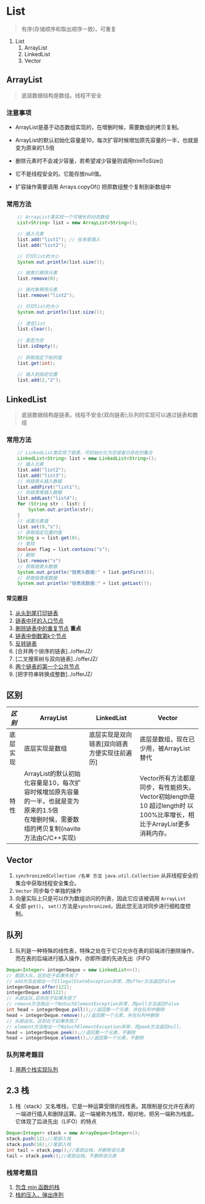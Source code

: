 # List

> 有序(存储顺序和取出顺序一致)，可重复

1. List
   1. ArrayList
   2. LinkedList
   3. Vector 

## ArrayList

> 底层数据结构是数组。线程不安全

### 注意事项

- ArrayList是基于动态数组实现的，在增删时候，需要数组的拷贝复制。

- ArrayList的默认初始化容量是10，每次扩容时候增加原先容量的一半，也就是变为原来的1.5倍

- 删除元素时不会减少容量，若希望减少容量则调用trimToSize()

- 它不是线程安全的。它能存放null值。

- 扩容操作需要调用 Arrays.copyOf() 把原数组整个复制到新数组中

### 常用方法

```java
    // ArrayList类实现一个可增长的动态数组
    List<String> list = new ArrayList<String>();

    // 插入元素
    list.add("list1"); // 在末尾插入
    list.add("list2");

    // 打印list的大小
    System.out.println(list.size());

    // 按索引移除元素
    list.remove(0);

    // 按对象移除元素
    list.remove("list2");

    // 打印list的大小
    System.out.println(list.size());
    
    // 清空list
    list.clear();
    
    // 是否为空
    list.isEmpty();
    
    // 获取指定下标的值
    list.get(int);
  
    // 插入到指定位置
    list.add(2,"2");

```

## LinkedList

> 底层数据结构是链表。线程不安全(双向链表);队列的实现可以通过链表和数组


### 常用方法

```java
    // LinkedList类实现了链表，可初始化化为空或者已存在的集合
    LinkedList<String> list = new LinkedList<String>();
    // 插入元素
    list.add("list2");
    list.add("list3");
    // 向链表头插入数据
    list.addFirst("list1");
    // 向链表尾插入数据
    list.addLast("list4");
    for (String str : list) {
        System.out.println(str);
    }
    // 设置元素值
    list.set(0,"s");
    // 获取指定位置的值
    String s = list.get(0);
    // 查找
    boolean flag = list.contains("s");
    // 删除
    list.remove("s")
    // 获取链表头数据
    System.out.println("链表头数据:" + list.getFirst());
    // 获取链表尾数据
    System.out.println("链表尾数据:" + list.getLast());
```

#### 常见题目

1. [从头到尾打印链表](../offerJZ/8-从头到尾打印链表.java)
2. [链表中环的入口节点](../offerJZ/9-链表中环的入口节点.java)
3. [删除链表中的重复节点](../offerJZ/10-删除链表中的重复结点.java) **重点**
4. [链表中倒数第k个节点](../offerJZ/29-链表中倒数第k个结点.java)
5. [反转链表](../offerJZ/30-反转链表.java)
6. [合并两个排序的链表]../offerJZ/
7. [二叉搜索树与双向链表]../offerJZ/
8. [两个链表的第一个公共节点](../offerJZ/51-两个链表的第一个公共结点.java)
9. [把字符串转换成整数]../offerJZ/

## 区别

*区别* | ArrayList | LinkedList | Vector
---|---|---|---
底层实现 | 底层实现是数组 | 底层实现是双向链表[双向链表方便实现往前遍历] | 底层是数组，现在已少用，被ArrayList替代
特性 | ArrayList的默认初始化容量是10，每次扩容时候增加原先容量的一半，也就是变为原来的1.5倍</br>在增删时候，需要数组的拷贝复制(navite 方法由C/C++实现) | |Vector所有方法都是同步，有性能损失。</br>Vector初始length是10 超过length时 以100%比率增长，相比于ArrayList更多消耗内存。

## Vector

1. `synchronizedCollection /名单 方法 java.util.Collection` 从非线程安全的集合中获取线程安全集合。
2. `Vector` 同步每个单独的操作
3. 向量实际上只是可以作为数组访问的列表，因此它应该被调用 `ArrayList`
4. 全部 `get()`， `set()`方法是`synchronized`，因此您无法对同步进行细粒度控制。


## 队列

1. 队列是一种特殊的线性表，特殊之处在于它只允许在表的前端进行删除操作，而在表的后端进行插入操作，亦即所谓的先进先出（FIFO

```java
Deque<Integer> integerDeque = new LinkedList<>();
// 尾部入队，区别在于如果失败了
// add方法会抛出一个IllegalStateException异常，而offer方法返回false
integerDeque.offer(122);
integerDeque.add(122);
// 头部出队,区别在于如果失败了
// remove方法抛出一个NoSuchElementException异常，而poll方法返回false
int head = integerDeque.poll();//返回第一个元素，并在队列中删除
head = integerDeque.remove();//返回第一个元素，并在队列中删除
// 头部出队，区别在于如果失败了
// element方法抛出一个NoSuchElementException异常，而peek方法返回null。
head = integerDeque.peek();//返回第一个元素，不删除
head = integerDeque.element();//返回第一个元素，不删除
```
### 队列常考题目

1. [用两个栈实现队列](../offerJZ/19-用两个栈实现队列.java)


## 2.3 栈

1. 栈（stack）又名堆栈，它是一种运算受限的线性表。其限制是仅允许在表的一端进行插入和删除运算。这一端被称为栈顶，相对地，把另一端称为栈底。它体现了后进先出（LIFO）的特点

```java
Deque<Integer> stack = new ArrayDeque<Integer>();
stack.push(12);//尾部入栈
stack.push(16);//尾部入栈
int tail = stack.pop();//尾部出栈，并删除该元素
tail = stack.peek();//尾部出栈，不删除该元素
```

### 栈常考题目

1. [包含 min 函数的栈](../offerJZ/35-包含min函数的栈.java)
2. [栈的压入，弹出序列](../offerJZ/36-栈的压入弹出序列.java)